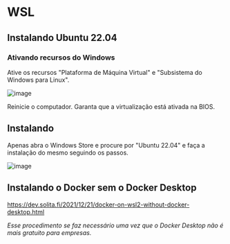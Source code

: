 # WSL

## Instalando Ubuntu 22.04

### Ativando recursos do Windows

Ative os recursos "Plataforma de Máquina Virtual" e "Subsistema do Windows para Linux".

![image](https://user-images.githubusercontent.com/11304987/170839094-bd25dfc3-d543-4a80-b595-bea45085eaa9.png)

Reinicie o computador. Garanta que a virtualização está ativada na BIOS.

## Instalando

Apenas abra o Windows Store e procure por "Ubuntu 22.04" e faça a instalação do mesmo seguindo os passos.

![image](https://user-images.githubusercontent.com/11304987/170839206-b75b8299-e166-4da6-9ea1-fd8b9c3450fc.png)

## Instalando o Docker sem o Docker Desktop

<https://dev.solita.fi/2021/12/21/docker-on-wsl2-without-docker-desktop.html>

*Esse procedimento se faz necessário uma vez que o Docker Desktop não é mais gratuito para empresas.*
